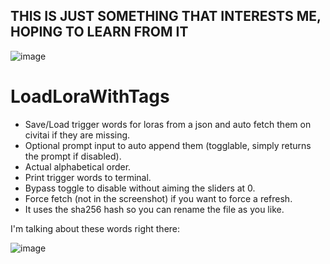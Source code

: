 ## THIS IS JUST SOMETHING THAT INTERESTS ME, HOPING TO LEARN FROM IT

![image](https://github.com/Extraltodeus/LoadLoraWithTags/assets/15731540/150f926f-6c9e-44d0-801f-7de6df9d6993)

# LoadLoraWithTags
- Save/Load trigger words for loras from a json and auto fetch them on civitai if they are missing.
- Optional prompt input to auto append them (togglable, simply returns the prompt if disabled).
- Actual alphabetical order.
- Print trigger words to terminal.
- Bypass toggle to disable without aiming the sliders at 0.
- Force fetch (not in the screenshot) if you want to force a refresh.
- It uses the sha256 hash so you can rename the file as you like.

I'm talking about these words right there:

![image](https://github.com/Extraltodeus/LoadLoraWithTags/assets/15731540/f4685bd4-5575-4055-a589-89e77eee1365)

